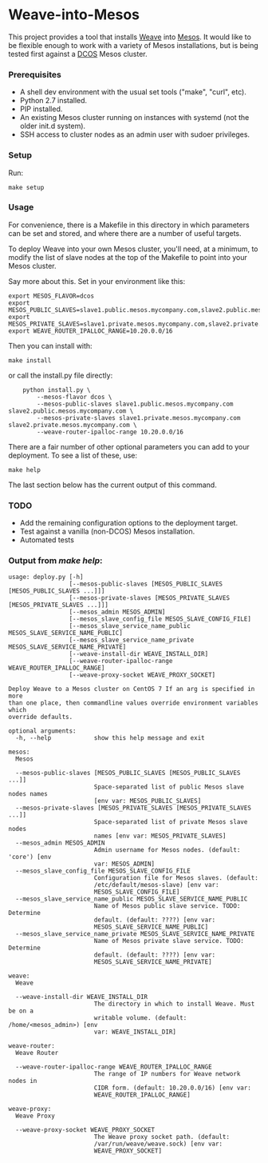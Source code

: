 Weave-into-Mesos
================

This project provides a tool that installs [Weave](http://weave.works/) into [Mesos](http://mesos.apache.org/). It would like to be flexible enough to work with a variety of Mesos installations, but is being tested first against a [DCOS](https://mesosphere.com/product/) Mesos cluster.


### Prerequisites

- A shell dev environment with the usual set tools ("make", "curl", etc).
- Python 2.7 installed.
- PIP installed.
- An existing Mesos cluster running on instances with systemd (not the older init.d system).
- SSH access to cluster nodes as an admin user with sudoer privileges.

### Setup

Run:

    make setup

### Usage

For convenience, there is a Makefile in this directory in which parameters can be set and stored, and where there are a number of useful targets.

To deploy Weave into your own Mesos cluster, you'll need, at a minimum, to modify the list of slave nodes at the top of the Makefile to point into your Mesos cluster.

Say more about this. Set in your environment like this:

    export MESOS_FLAVOR=dcos
    export MESOS_PUBLIC_SLAVES=slave1.public.mesos.mycompany.com,slave2.public.mesos.mycompany.com
    export MESOS_PRIVATE_SLAVES=slave1.private.mesos.mycompany.com,slave2.private.mesos.mycompany.com
    export WEAVE_ROUTER_IPALLOC_RANGE=10.20.0.0/16

Then you can install with:

    make install

or call the install.py file directly:

    	python install.py \
    		--mesos-flavor dcos \
    		--mesos-public-slaves slave1.public.mesos.mycompany.com slave2.public.mesos.mycompany.com \
    		--mesos-private-slaves slave1.private.mesos.mycompany.com slave2.private.mesos.mycompany.com \
    		--weave-router-ipalloc-range 10.20.0.0/16

There are a fair number of other optional parameters you can add to your deployment. To see a list of these, use:

    make help

The last section below has the current output of this command.

### TODO

- Add the remaining configuration options to the deployment target.
- Test against a vanilla (non-DCOS) Mesos installation.
- Automated tests

### Output from _make help_:


```
usage: deploy.py [-h]
                 [--mesos-public-slaves [MESOS_PUBLIC_SLAVES [MESOS_PUBLIC_SLAVES ...]]]
                 [--mesos-private-slaves [MESOS_PRIVATE_SLAVES [MESOS_PRIVATE_SLAVES ...]]]
                 [--mesos_admin MESOS_ADMIN]
                 [--mesos_slave_config_file MESOS_SLAVE_CONFIG_FILE]
                 [--mesos_slave_service_name_public MESOS_SLAVE_SERVICE_NAME_PUBLIC]
                 [--mesos_slave_service_name_private MESOS_SLAVE_SERVICE_NAME_PRIVATE]
                 [--weave-install-dir WEAVE_INSTALL_DIR]
                 [--weave-router-ipalloc-range WEAVE_ROUTER_IPALLOC_RANGE]
                 [--weave-proxy-socket WEAVE_PROXY_SOCKET]

Deploy Weave to a Mesos cluster on CentOS 7 If an arg is specified in more
than one place, then commandline values override environment variables which
override defaults.

optional arguments:
  -h, --help            show this help message and exit

mesos:
  Mesos

  --mesos-public-slaves [MESOS_PUBLIC_SLAVES [MESOS_PUBLIC_SLAVES ...]]
                        Space-separated list of public Mesos slave nodes names
                        [env var: MESOS_PUBLIC_SLAVES]
  --mesos-private-slaves [MESOS_PRIVATE_SLAVES [MESOS_PRIVATE_SLAVES ...]]
                        Space-separated list of private Mesos slave nodes
                        names [env var: MESOS_PRIVATE_SLAVES]
  --mesos_admin MESOS_ADMIN
                        Admin username for Mesos nodes. (default: 'core') [env
                        var: MESOS_ADMIN]
  --mesos_slave_config_file MESOS_SLAVE_CONFIG_FILE
                        Configuration file for Mesos slaves. (default:
                        /etc/default/mesos-slave) [env var:
                        MESOS_SLAVE_CONFIG_FILE]
  --mesos_slave_service_name_public MESOS_SLAVE_SERVICE_NAME_PUBLIC
                        Name of Mesos public slave service. TODO: Determine
                        default. (default: ????) [env var:
                        MESOS_SLAVE_SERVICE_NAME_PUBLIC]
  --mesos_slave_service_name_private MESOS_SLAVE_SERVICE_NAME_PRIVATE
                        Name of Mesos private slave service. TODO: Determine
                        default. (default: ????) [env var:
                        MESOS_SLAVE_SERVICE_NAME_PRIVATE]

weave:
  Weave

  --weave-install-dir WEAVE_INSTALL_DIR
                        The directory in which to install Weave. Must be on a
                        writable volume. (default: /home/<mesos_admin>) [env
                        var: WEAVE_INSTALL_DIR]

weave-router:
  Weave Router

  --weave-router-ipalloc-range WEAVE_ROUTER_IPALLOC_RANGE
                        The range of IP numbers for Weave network nodes in
                        CIDR form. (default: 10.20.0.0/16) [env var:
                        WEAVE_ROUTER_IPALLOC_RANGE]

weave-proxy:
  Weave Proxy

  --weave-proxy-socket WEAVE_PROXY_SOCKET
                        The Weave proxy socket path. (default:
                        /var/run/weave/weave.sock) [env var:
                        WEAVE_PROXY_SOCKET]
```
